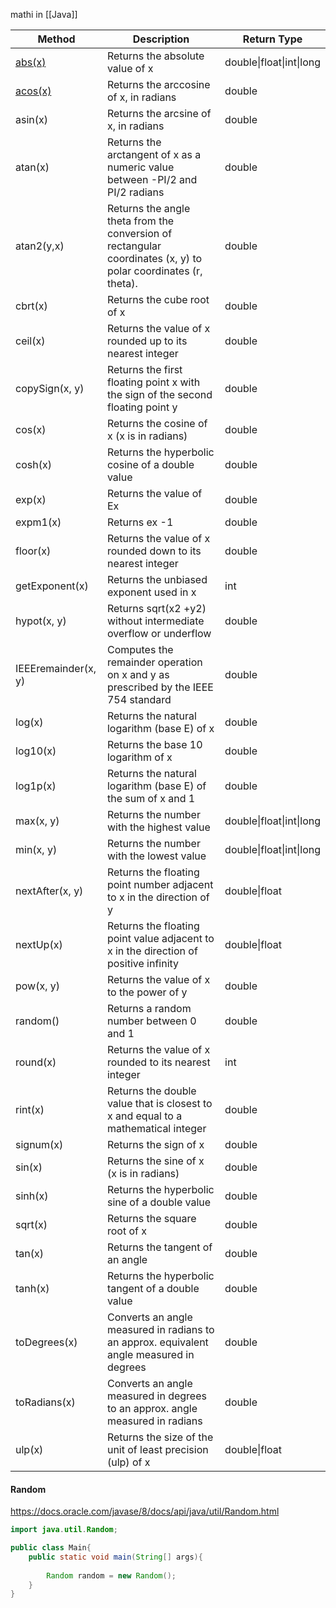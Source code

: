 mathi in [[Java]]

|Method|Description|Return Type|
|---|---|---|
|[abs(x)](https://www.w3schools.com/java/ref_math_abs.asp)|Returns the absolute value of x|double\|float\|int\|long|
|[acos(x)](https://www.w3schools.com/java/ref_math_acos.asp)|Returns the arccosine of x, in radians|double|
|asin(x)|Returns the arcsine of x, in radians|double|
|atan(x)|Returns the arctangent of x as a numeric value between -PI/2 and PI/2 radians|double|
|atan2(y,x)|Returns the angle theta from the conversion of rectangular coordinates (x, y) to polar coordinates (r, theta).|double|
|cbrt(x)|Returns the cube root of x|double|
|ceil(x)|Returns the value of x rounded up to its nearest integer|double|
|copySign(x, y)|Returns the first floating point x with the sign of the second floating point y|double|
|cos(x)|Returns the cosine of x (x is in radians)|double|
|cosh(x)|Returns the hyperbolic cosine of a double value|double|
|exp(x)|Returns the value of Ex|double|
|expm1(x)|Returns ex -1|double|
|floor(x)|Returns the value of x rounded down to its nearest integer|double|
|getExponent(x)|Returns the unbiased exponent used in x|int|
|hypot(x, y)|Returns sqrt(x2 +y2) without intermediate overflow or underflow|double|
|IEEEremainder(x, y)|Computes the remainder operation on x and y as prescribed by the IEEE 754 standard|double|
|log(x)|Returns the natural logarithm (base E) of x|double|
|log10(x)|Returns the base 10 logarithm of x|double|
|log1p(x)|Returns the natural logarithm (base E) of the sum of x and 1|double|
|max(x, y)|Returns the number with the highest value|double\|float\|int\|long|
|min(x, y)|Returns the number with the lowest value|double\|float\|int\|long|
|nextAfter(x, y)|Returns the floating point number adjacent to x in the direction of y|double\|float|
|nextUp(x)|Returns the floating point value adjacent to x in the direction of positive infinity|double\|float|
|pow(x, y)|Returns the value of x to the power of y|double|
|random()|Returns a random number between 0 and 1|double|
|round(x)|Returns the value of x rounded to its nearest integer|int|
|rint(x)|Returns the double value that is closest to x and equal to a mathematical integer|double|
|signum(x)|Returns the sign of x|double|
|sin(x)|Returns the sine of x (x is in radians)|double|
|sinh(x)|Returns the hyperbolic sine of a double value|double|
|sqrt(x)|Returns the square root of x|double|
|tan(x)|Returns the tangent of an angle|double|
|tanh(x)|Returns the hyperbolic tangent of a double value|double|
|toDegrees(x)|Converts an angle measured in radians to an approx. equivalent angle measured in degrees|double|
|toRadians(x)|Converts an angle measured in degrees to an approx. angle measured in radians|double|
|ulp(x)|Returns the size of the unit of least precision (ulp) of x|double\|float|


#### Random

https://docs.oracle.com/javase/8/docs/api/java/util/Random.html

```java
import java.util.Random;

public class Main{
	public static void main(String[] args){
		
		Random random = new Random();
	}
}
```